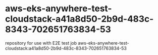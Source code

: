 # aws-eks-anywhere-test-cloudstack-a41a8d50-2b9d-483c-8343-702651763834-53
repository for use with E2E test job aws-eks-anywhere-test-cloudstack:a41a8d50-2b9d-483c-8343-702651763834-53

